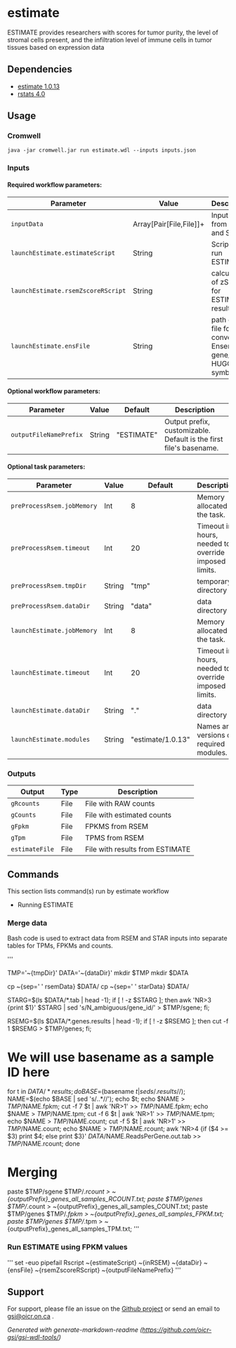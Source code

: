 # estimate

ESTIMATE provides researchers with scores for tumor purity, the level of stromal cells present, and the infiltration level of immune cells in tumor tissues based on expression data

## Dependencies

* [estimate 1.0.13](http://R-Forge.R-project.org)
* [rstats 4.0](https://www.r-project.org/)


## Usage

### Cromwell
```
java -jar cromwell.jar run estimate.wdl --inputs inputs.json
```

### Inputs

#### Required workflow parameters:
Parameter|Value|Description
---|---|---
`inputData`|Array[Pair[File,File]]+|Input files from RSEM and STAR.
`launchEstimate.estimateScript`|String|Script to run ESTIMATE
`launchEstimate.rsemZscoreRScript`|String|calculation of zScore for ESTIMATE results
`launchEstimate.ensFile`|String|path of a file for converting Ensembl gene_id to HUGO symbol


#### Optional workflow parameters:
Parameter|Value|Default|Description
---|---|---|---
`outputFileNamePrefix`|String|"ESTIMATE"|Output prefix, customizable. Default is the first file's basename.


#### Optional task parameters:
Parameter|Value|Default|Description
---|---|---|---
`preProcessRsem.jobMemory`|Int|8|Memory allocated to the task.
`preProcessRsem.timeout`|Int|20|Timeout in hours, needed to override imposed limits.
`preProcessRsem.tmpDir`|String|"tmp"|temporary directory
`preProcessRsem.dataDir`|String|"data"|data directory
`launchEstimate.jobMemory`|Int|8|Memory allocated to the task.
`launchEstimate.timeout`|Int|20|Timeout in hours, needed to override imposed limits.
`launchEstimate.dataDir`|String|"."|data directory
`launchEstimate.modules`|String|"estimate/1.0.13"|Names and versions of required modules.


### Outputs

Output | Type | Description
---|---|---
`gRcounts`|File|File with RAW counts
`gCounts`|File|File with estimated counts
`gFpkm`|File|FPKMS from RSEM
`gTpm`|File|TPMS from RSEM
`estimateFile`|File|File with results from ESTIMATE


## Commands
 This section lists command(s) run by estimate workflow
 
 * Running ESTIMATE
 
 ### Merge data
 
 Bash code is used to extract data from RSEM and STAR inputs into
 separate tables for TPMs, FPKMs and counts.
 
 '''
 
 TMP='~{tmpDir}'
 DATA='~{dataDir}'
 mkdir $TMP
 mkdir $DATA
 
 cp ~{sep=' ' rsemData} $DATA/
 cp ~{sep=' ' starData} $DATA/
 
 STARG=$(ls $DATA/*.tab | head -1);
 if [ ! -z $STARG ]; then
   awk 'NR>3 {print $1}' $STARG | sed 's/N_ambiguous/gene_id/' > $TMP/sgene;
 fi;
 
 RSEMG=$(ls $DATA/*.genes.results | head -1);
 if [ ! -z $RSEMG ]; then
   cut -f 1 $RSEMG  > $TMP/genes;
 fi;
 
 # We will use basename as a sample ID here
 for t in $DATA/*results;do
   BASE=$(basename $t | sed s/.results$//);
   NAME=$(echo $BASE | sed 's/\..*//');
   echo $t;
   echo $NAME > $TMP/$NAME.fpkm;
   cut -f 7 $t | awk 'NR>1' >> $TMP/$NAME.fpkm;
   echo $NAME > $TMP/$NAME.tpm;
   cut -f 6 $t | awk 'NR>1' >> $TMP/$NAME.tpm;
   echo $NAME > $TMP/$NAME.count;
   cut -f 5 $t | awk 'NR>1' >> $TMP/$NAME.count;
   echo $NAME > $TMP/$NAME.rcount;
   awk 'NR>4 {if ($4 >= $3) print $4; else print $3}' $DATA/$NAME.ReadsPerGene.out.tab >> $TMP/$NAME.rcount;
 done
 
 # Merging
 paste $TMP/sgene $TMP/*.rcount > ~{outputPrefix}_genes_all_samples_RCOUNT.txt;
 paste $TMP/genes $TMP/*.count > ~{outputPrefix}_genes_all_samples_COUNT.txt;
 paste $TMP/genes $TMP/*.fpkm > ~{outputPrefix}_genes_all_samples_FPKM.txt;
 paste $TMP/genes $TMP/*.tpm > ~{outputPrefix}_genes_all_samples_TPM.txt;
 '''
 
 ### Run ESTIMATE using FPKM values
 
 '''
  set -euo pipefail
  Rscript ~{estimateScript} ~{inRSEM} ~{dataDir} ~{ensFile} ~{rsemZscoreRScript} ~{outputFileNamePrefix}
 '''
 ## Support

For support, please file an issue on the [Github project](https://github.com/oicr-gsi) or send an email to gsi@oicr.on.ca .

_Generated with generate-markdown-readme (https://github.com/oicr-gsi/gsi-wdl-tools/)_
